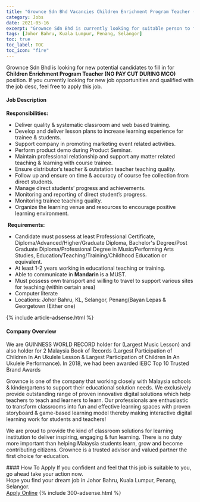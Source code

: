 ```yaml
---
title: "Grownce Sdn Bhd Vacancies Children Enrichment Program Teacher (NO PAY CUT DURING MCO)" 
category: Jobs 
date: 2021-05-16 
excerpt: "Grownce Sdn Bhd is currently looking for suitable person to fill in the Children Enrichment Program Teacher (NO PAY CUT DURING MCO) which based in Johor Bahru, Kuala Lumpur, Penang, Selangor" 
tags: [Johor Bahru, Kuala Lumpur, Penang, Selangor] 
toc: true 
toc_label: TOC 
toc_icon: "fire" 
--- 
```


<p>Grownce Sdn Bhd is looking for new potential candidates to fill in for <b>Children Enrichment Program Teacher (NO PAY CUT DURING MCO)</b> position. If you currently looking for new job opportunities and qualified with the job desc, feel free to apply this job.
</p><div><div><h4>Job Description</h4></div><div><div><span><div><p><strong>Responsibilities:</strong></p><ul><li>Deliver quality &amp; systematic&#160;classroom and web based training.&#160;</li><li>Develop and deliver lesson plans to increase learning experience for trainee &amp; students.</li><li>Support company in&#160;promoting marketing event related activities.</li><li>Perform product demo during Product Seminar.</li><li>Maintain professional relationship and support any matter related teaching &amp; learning with course trainee.</li><li>Ensure distributor&#8217;s teacher &amp; outstation teacher teaching quality.</li><li>Follow up and ensure on time &amp; accuracy of course&#160;fee collection from direct students.</li><li>Manage direct students&#8217; progress and achievements.</li><li>Monitoring and reporting of direct student&#8217;s progress.</li><li>Monitoring trainee teaching quality.</li><li>Organize the learning venue and resources to encourage positive learning environment.</li></ul><p>&#160;<strong>Requirements:</strong></p><ul><li>Candidate must possess at least Professional Certificate, Diploma/Advanced/Higher/Graduate Diploma, Bachelor's Degree/Post Graduate Diploma/Professional Degree in Music/Performing Arts Studies, Education/Teaching/Training/Childhood Education&#160;or equivalent.</li><li>At least 1-2 years working in educational teaching or training.</li><li>Able to communicate in&#160;<strong>Mandarin </strong>is a MUST.</li><li>Must possess own transport and willing to travel to support various sites for teaching (within certain area)</li><li>Computer literate</li><li>Locations: Johor Bahru, KL, Selangor, Penang(Bayan Lepas &amp; Georgetown (Either one)</li></ul></div></span></div></div></div> 
{% include article-adsense.html %} 
<div><div><h4>Company Overview</h4></div><div><div><span><div><p>We are&#160;GUINNESS WORLD RECORD&#160;holder for (Largest Music Lesson) and also&#160;holder for 2 Malaysia Book of Records&#160;(Largest Participation of Children In An Ukulele Lesson &amp;&#160;Largest Participation of Children In An Ukulele Performance). In 2018, we had been awarded IEBC Top 10 Trusted Brand Awards</p><p>Grownce is one of the company that working closely with Malaysia schools &amp; kindergartens to support their educational solution needs. We exclusively provide outstanding range of proven innovative digital solutions which help teachers to teach and learners to learn. Our professionals are enthusiastic to transform classrooms into fun and effective learning spaces with proven storyboard &amp; game-based learning model thereby making interactive digital learning work for students and teachers!</p><p>We are proud to provide the kind of classroom solutions for learning institution to deliver inspiring, engaging &amp; fun learning.&#160;There is no duty more important than helping Malaysia students learn, grow and become contributing citizens. Grownce is a trusted advisor and valued partner the first choice for education.</p></div></span></div></div></div> 
#### How To Apply 
If you confident and feel that this job is suitable to you, go ahead take your action now. <br/> 
Hope you find your dream job in Johor Bahru, Kuala Lumpur, Penang, Selangor. <br/> 
<a href="https://www.jobstreet.com.my/en/job/children-enrichment-program-teacher-no-pay-cut-during-mco-4567118?jobId=jobstreet-my-job-4567118&" class="btn btn--info" target="_blank" rel="nofollow noopenner">Apply Online</a> 
{% include 300-adsense.html %} 